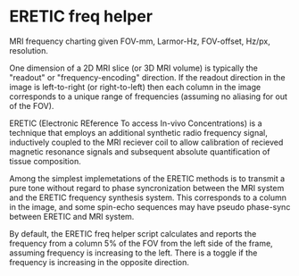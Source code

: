 # ERETIC freq helper
MRI frequency charting given FOV-mm, Larmor-Hz, FOV-offset, Hz/px, resolution.

One dimension of a 2D MRI slice (or 3D MRI volume) is typically the "readout" or "frequency-encoding" direction. If the readout direction in the image is left-to-right (or right-to-left) then each column in the image corresponds to a unique range of frequencies (assuming no aliasing for out of the FOV).

ERETIC (Electronic REference To access In-vivo Concentrations) is a technique that employs an additional synthetic radio frequency signal, inductively coupled to the MRI reciever coil to allow calibration of recieved magnetic resonance signals and subsequent absolute quantification of tissue composition.

Among the simplest implemetations of the ERETIC methods is to transmit a pure tone without regard to phase syncronization between the MRI system and the ERETIC frequency synthesis system. This corresponds to a column in the image, and some spin-echo sequences may have pseudo phase-sync between ERETIC and MRI system.

By default, the ERETIC freq helper script calculates and reports the frequency from a column 5% of the FOV from the left side of the frame, assuming frequency is increasing to the left. There is a toggle if the frequency is increasing in the opposite direction. 
